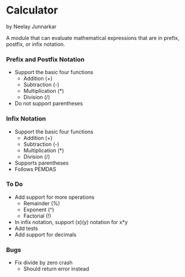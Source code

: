 ﻿Calculator
==========

by Neelay Junnarkar

A module that can evaluate mathematical expressions that are in prefix, postfix, or infix notation.

### Prefix and Postfix Notation ###

* Support the basic four functions
    * Addition          (+)
    * Subtraction       (-)
    * Multiplication    (*)
    * Division          (/)
* Do not support parentheses

### Infix Notation ###

* Support the basic four functions
    * Addition          (+)
    * Subtraction       (-)
    * Multiplication    (*)
    * Division          (/)
* Supports parentheses
* Follows PEMDAS

### To Do ###

* Add support for more operations
    * Remainder (%)
    * Exponent (^)
    * Factorial (!)
* In infix notation, support (x)(y) notation for x*y
* Add tests
* Add support for decimals

### Bugs ###

* Fix divide by zero crash
    * Should return error instead
